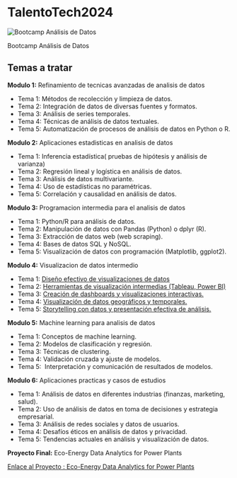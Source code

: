 # TalentoTech2024

<img src="https://talentotechbogota.co/images/Anal%C3%ADtica_de_datos.webp" alt="Bootcamp Análisis de Datos" style="box-shadow: 5px 5px 10px \#888;">

Bootcamp Análisis de Datos 

## Temas a tratar

**Modulo 1:** Refinamiento de tecnicas avanzadas de analisis de datos	
	
- Tema 1:	Métodos de recolección y limpieza de datos.
- Tema 2:	Integración de datos de diversas fuentes y formatos.
- Tema 3:	Análisis de series temporales.
- Tema 4:	Técnicas de análisis de datos textuales.
- Tema 5:	Automatización de procesos de análisis de datos en Python o R.
	
**Modulo 2:** Aplicaciones estadisticas en analisis de datos	
	
- Tema 1:	Inferencia estadística( pruebas de hipótesis y análisis de varianza)
- Tema 2:	Regresión lineal y logística en análisis de datos.
- Tema 3:	Análisis de datos multivariante.
- Tema 4:	Uso de estadísticas no paramétricas.
- Tema 5:	Correlación y causalidad en análisis de datos.
	
**Modulo 3:** Programacion intermedia para el analisis de datos 	
	
- Tema 1:	Python/R para análisis de datos.
- Tema 2:	Manipulación de datos con Pandas (Python) o dplyr (R).
- Tema 3:	Extracción de datos web (web scraping).
- Tema 4:	Bases de datos SQL y NoSQL.
- Tema 5:	Visualización de datos con programación (Matplotlib, ggplot2).
	
**Modulo 4:** Visualizacion de datos intermedio	
	
- Tema 1:	<a href="https://docs.google.com/document/d/1f_VPeyAPIJzuuHbgqBuGqxUGe-U7kYet1ulP4nai4kk" target="_blank">Diseño efectivo de visualizaciones de datos</a>
- Tema 2:	<a href="https://docs.google.com/document/d/1OSgZX9QtXGxLY-K_WKAM-95Hyo-NJjggse5e2vuQT2I" target="_blank">Herramientas de visualización intermedias (Tableau, Power BI)</a>
- Tema 3:	<a href="https://docs.google.com/document/d/1p4grcYMSi1v6-LXXQe_vMxOWZyysGxVX1N8ua5TGVPI/" target="_blank">Creación de dashboards y visualizaciones interactivas.</a>
- Tema 4:	<a href="https://docs.google.com/document/d/1DmzlLD0u1ck_KdEwpLexi6NO5qtMFyAJj8DiGFvB4Rk/" target="_blank">Visualización de datos geográficos y temporales.</a>
- Tema 5:	<a href="https://docs.google.com/document/d/1VnlzQG1AjYjLcFO3mbeMdtkjl-2XukPypUctVq_uElk/" target="_blank">Storytelling con datos y presentación efectiva de análisis.</a>

**Modulo 5:** Machine learning para analisis de datos	
	
- Tema 1:	Conceptos de machine learning.
- Tema 2:	Modelos de clasificación y regresión.
- Tema 3:	Técnicas de clustering.
- Tema 4:	Validación cruzada y ajuste de modelos.
- Tema 5:	 Interpretación y comunicación de resultados de modelos.
	
**Modulo 6:** Aplicaciones practicas y casos de estudios	
	
- Tema 1:	Análisis de datos en diferentes industrias (finanzas, marketing, salud).
- Tema 2:	Uso de análisis de datos en toma de decisiones y estrategia empresarial.
- Tema 3:	Análisis de redes sociales y datos de usuarios.
- Tema 4:	Desafíos éticos en análisis de datos y privacidad.
- Tema 5:	Tendencias actuales en análisis y visualización de datos.

**Proyecto Final:** Eco-Energy Data Analytics for Power Plants

[Enlace al Proyecto : Eco-Energy Data Analytics for Power Plants](https://github.com/nelsonss/TalentoTech2024/tree/main/Proyecto_Final)

